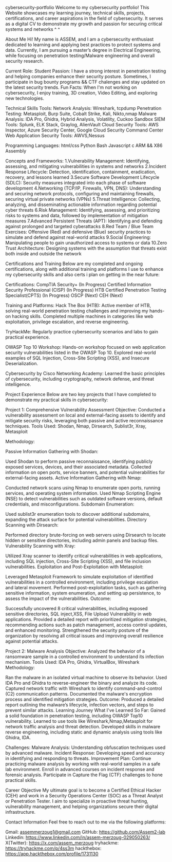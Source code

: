 cybersecurity-portfolio
Welcome to my cybersecurity portfolio! This Website showcases my learning journey, technical skills, projects, certifications, and career aspirations in the field of cybersecurity. It serves as a digital CV to demonstrate my growth and passion for securing critical systems and networks ^ ^

About Me
Hi! My name is ASSEM, and I am a cybersecurity enthusiast dedicated to learning and applying best practices to protect systems and data. Currently, I am pursuing a master’s degree in Electrical Engineering, while focusing on penetration testing/Malware engineering and overall security research.

Current Role: Student
Passion: I have a strong interest in penetration testing and helping companies enhance their security posture. Sometimes, I participate in bug bounty programs && CTF chalenges and stay updated on the latest security trends.
Fun Facts: When I'm not working on cybersecurity, I enjoy training, 3D creation, Video Editing, and exploring new technologies.

Technical Skills
Tools:
Network Analysis: Wireshark, tcpdump Penetration Testing: Metasploit, Burp Suite, Cobalt Strike, Kali, Nikto,nmap Malware Analysis: IDA Pro, Ghidra, Hybrid Analysis, Volatility, Cuckoo Sandbox
SIEM Tools: Splunk, ELK Stack, Graylog, AlienVault
Cloud Security Tools: AWS Inspector, Azure Security Center, Google Cloud Security Command Center
Web Application Security Tools: AWVS,Nessus

Programming Languages:
html/css
Python
Bash
Javascript
c
ARM && X86 Assembly


Concepts and Frameworks:
1.Vulnerability Management: Identifying, assessing, and mitigating vulnerabilities in systems and networks
2.Incident Response Lifecycle: Detection, identification, containment, eradication, recovery, and lessons learned 
3.Secure Software Development Lifecycle (SDLC): Security measures integrated into each phase of software development
4.Networking (TCP/IP, Firewalls, VPN, DNS): Understanding and securing network protocols, configuring and maintaining firewalls, securing virtual private networks (VPNs)
5.Threat Intelligence: Collecting, analyzing, and disseminating actionable information regarding potential cyber threats
6.Risk Management: Identifying, assessing, and prioritizing risks to systems and data, followed by implementation of mitigation measures
7.Advanced Persistent Threats (APT): Identifying and defending against prolonged and targeted cyberattacks 
8.Red Team / Blue Team Exercises: Offensive (Red) and defensive (Blue) security practices to simulate and defend against real-world attacks
9.Social Engineering: Manipulating people to gain unauthorized access to systems or data
10.Zero Trust Architecture: Designing systems with the assumption that threats exist both inside and outside the network

Certifications and Training
Below are my completed and ongoing certifications, along with additional training and platforms I use to enhance my cybersecurity skills and also certs i plan on getting in the near future:

Certifications:
CompTIA Security+ (In Progress)
Certified Information Security Professional (CISP) (In Progress)
HTB Certified Penetration Testing Specialist(CPTS) (In Progress)
OSCP (Next)
CEH (Next)

Training and Platforms:
Hack The Box (HTB):
Active member of HTB, solving real-world penetration testing challenges and improving my hands-on hacking skills.
Completed multiple machines in categories like web exploitation, privilege escalation, and reverse engineering.

TryHackMe:
Regularly practice cybersecurity scenarios and labs to gain practical experience.

OWASP Top 10 Workshop:
Hands-on workshop focused on web application security vulnerabilities listed in the OWASP Top 10.
Explored real-world examples of SQL Injection, Cross-Site Scripting (XSS), and Insecure Deserialization.

Cybersecurity by Cisco Networking Academy:
Learned the basic principles of cybersecurity, including cryptography, network defense, and threat intelligence.

Project Experience
Below are two key projects that I have completed to demonstrate my practical skills in cybersecurity:

Project 1: Comprehensive Vulnerability Assessment
Objective: Conducted a vulnerability assessment on local and external-facing assets to identify and mitigate security risks, leveraging both passive and active reconnaissance techniques.
Tools Used: Shodan, Nmap, Dirsearch, Sublist3r, Xray, Metasploit

Methodology:

Passive Information Gathering with Shodan:

Used Shodan to perform passive reconnaissance, identifying publicly exposed services, devices, and their associated metadata.
Collected information on open ports, service banners, and potential vulnerabilities for external-facing assets.
Active Information Gathering with Nmap:

Conducted network scans using Nmap to enumerate open ports, running services, and operating system information.
Used Nmap Scripting Engine (NSE) to detect vulnerabilities such as outdated software versions, default credentials, and misconfigurations.
Subdomain Enumeration:

Used sublist3r enumeration tools to discover additional subdomains, expanding the attack surface for potential vulnerabilities.
Directory Scanning with Dirsearch:

Performed directory brute-forcing on web servers using Dirsearch to locate hidden or sensitive directories, including admin panels and backup files.
Vulnerability Scanning with Xray:

Utilized Xray scanner to identify critical vulnerabilities in web applications, including SQL injection, Cross-Site Scripting (XSS), and file inclusion vulnerabilities.
Exploitation and Post-Exploitation with Metasploit:

Leveraged Metasploit Framework to simulate exploitation of identified vulnerabilities in a controlled environment, including privilege escalation and lateral movement.
Performed post-exploitation tasks, such as gathering sensitive information, system enumeration, and setting up persistence, to assess the impact of the vulnerabilities.
Outcome:

Successfully uncovered 8 critical vulnerabilities, including exposed sensitive directories, SQL inject,XSS, File Upload Vulnerability in web applications.
Provided a detailed report with prioritized mitigation strategies, recommending actions such as patch management, access control updates, and enhanced monitoring.
Strengthened the security posture of the organization by resolving all critical issues and improving overall resilience against potential attacks.


Project 2: Malware Analysis
Objective: Analyzed the behavior of a ransomware sample in a controlled environment to understand its infection mechanism.
Tools Used: IDA Pro, Ghidra, VirtualBox, Wireshark
Methodology:

Ran the malware in an isolated virtual machine to observe its behavior.
Used IDA Pro and Ghidra to reverse-engineer the binary and analyze its code.
Captured network traffic with Wireshark to identify command-and-control (C2) communication patterns.
Documented the malware's encryption process and identified mitigation strategies.
Outcome: Produced a detailed report outlining the malware’s lifecycle, infection vectors, and steps to prevent similar attacks.
Learning Journey
What I've Learned So Far:
Gained a solid foundation in penetration testing, including OWASP Top10 vulnerability.
Learned to use tools like Wireshark,Nmap,Metasploit for network traffic analysis and threat detection.
Developed skills in malware reverse engineering, including static and dynamic analysis using tools like Ghidra, IDA.

Challenges:
Malware Analysis: Understanding obfuscation techniques used by advanced malware.
Incident Response: Developing speed and accuracy in identifying and responding to threats.
Improvement Plan:
Continue practicing malware analysis by working with real-world samples in a safe lab environment.
Enroll in advanced courses on incident response and forensic analysis.
Participate in Capture the Flag (CTF) challenges to hone practical skills.

Career Objective
My ultimate goal is to become a Certified Ethical Hacker (CEH) and work in a Security Operations Center (SOC) as a Threat Analyst or Penetration Tester. I aim to specialize in proactive threat hunting, vulnerability management, and helping organizations secure their digital infrastructure.

Contact Information
Feel free to reach out to me via the following platforms:

Gmail: assemmerzoug1@gmail.com
GitHub: https://github.com/Assem2-lab
Linkedin: https://www.linkedin.com/in/assem-merzoug-029050263/
X(Twitter): https://x.com/assem_merzoug
tryhackme: https://tryhackme.com/p/4ss3m
hackthebox: https://app.hackthebox.com/profile/1731130